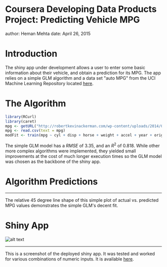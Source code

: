 Coursera Developing Data Products Project: Predicting Vehicle MPG
========================================================
author: Heman Mehta
date: April 26, 2015

Introduction
========================================================
The shiny app under development allows a user to enter some basic information about their vehicle, and obtain a prediction for its MPG.  The app relies on a simple GLM algorithm and a data set "auto MPG" from the UCI Machine Learning Repository located [here](http://bit.ly/1sgiKaS). 

The Algorithm
========================================================


```r
library(RCurl)
library(caret)
mpg <- getURL("http://robertkevinackerman.com/wp-content/uploads/2014/08/mpg.csv")
mpg <- read.csv(text = mpg)
modFit <- train(mpg ~ cyl + disp + horse + weight + accel + year + origin, method="glm", data=mpg)
```
The simple GLM model has a $RMSE$ of 3.35, and an $R^2$ of 0.818.  While other more complex algorithms were implemented, they yielded small improvements at the cost of much longer execution times so the GLM model was chosen as the backbone of the shiny app.

Algorithm Predictions
========================================================

***
The relative 45 degree line shape of this simple plot of actual vs. predicted MPG values demonstrates the simple GLM's decent fit.

Shiny App
========================================================
![alt text](http://robertkevinackerman.com/wp-content/uploads/2014/08/shiny.png)
***
This is a screenshot of the deployed shiny app.  It was tested and worked for various combinations of numeric inputs. It is available [here](https://hemanmehta.shinyapps.io/developing-data-products-shiny/).




